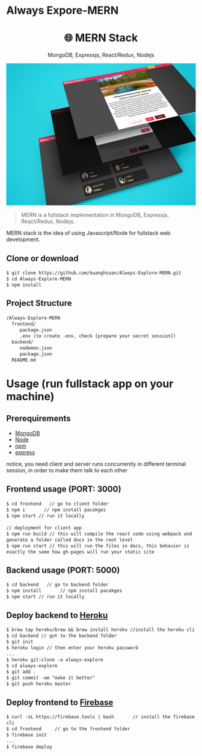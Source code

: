 # Always Expore-MERN
<h1 align="center">
🌐 MERN Stack
</h1>
<p align="center">
MongoDB, Expressjs, React/Redux, Nodejs
</p>

<p align="center">
  <img src="./demo.jpg" />  
</p>


> MERN is a fullstack implementation in MongoDB, Expressjs, React/Redux, Nodejs.

MERN stack is the idea of using Javascript/Node for fullstack web development.

## Clone or download
```terminal
$ git clone https://github.com/kuanghsuan/Always-Explore-MERN.git
$ cd Always-Explore-MERN
$ npm install
```

## Project Structure
```terminal
/Always-Explore-MERN
  frontend/
     package.json
     .env (to create .env, check [prepare your secret session])
  backend/
     nodemon.json
     package.json
  README.md
```

# Usage (run fullstack app on your machine)

## Prerequirements
- [MongoDB](https://gist.github.com/nrollr/9f523ae17ecdbb50311980503409aeb3)
- [Node](https://nodejs.org/en/download/)
- [npm](https://nodejs.org/en/download/package-manager/)
- [express](https://expressjs.com/en/guide/routing.html/)

notice, you need client and server runs concurrently in different terminal session, in order to make them talk to each other

## Frontend usage (PORT: 3000)
```terminal
$ cd frontend   // go to client folder
$ npm i       // npm install pacakges
$ npm start // run it locally

// deployment for client app
$ npm run build // this will compile the react code using webpack and generate a folder called docs in the root level
$ npm run start // this will run the files in docs, this behavior is exactly the same how gh-pages will run your static site
```

## Backend usage (PORT: 5000)
```terminal
$ cd backend   // go to backend folder
$ npm install       // npm install pacakges
$ npm start // run it locally
```

## Deploy backend to [Heroku](https://dashboard.heroku.com/)
```terminal
$ brew tap heroku/brew && brew install heroku //install the heroku cli
$ cd backend // got to the backend folder
$ git init
$ heroku login // then enter your heroku password 
...
$ heroku git:clone -a always-explore
$ cd always-explore
$ git add .
$ git commit -am "make it better"
$ git push heroku master
```

## Deploy frontend to [Firebase](https://firebase.google.com/docs/hosting/deploying)
```terminal
$ curl -sL https://firebase.tools | bash       // install the firebase cli
$ cd frontend     // go to the frontend folder
$ firebase init
...
$ firebase deploy
```



